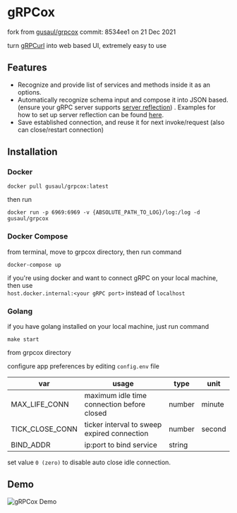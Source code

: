 # gRPCox

fork from [gusaul/grpcox](https://github.com/gusaul/grpcox) commit: 8534ee1 on 21 Dec 2021

turn [gRPCurl](https://github.com/fullstorydev/grpcurl) into web based UI, extremely easy to use

## Features

- Recognize and provide list of services and methods inside it as an options.
- Automatically recognize schema input and compose it into JSON based. (ensure your gRPC server
  supports [server reflection](https://github.com/grpc/grpc/blob/master/src/proto/grpc/reflection/v1alpha/reflection.proto))
  . Examples for how to set up server reflection can be
  found [here](https://github.com/grpc/grpc/blob/master/doc/server-reflection.md#known-implementations).
- Save established connection, and reuse it for next invoke/request (also can close/restart connection)

## Installation

### Docker

```shell
docker pull gusaul/grpcox:latest
```

then run

```shell
docker run -p 6969:6969 -v {ABSOLUTE_PATH_TO_LOG}/log:/log -d gusaul/grpcox
```

### Docker Compose

from terminal, move to grpcox directory, then run command

```shell
docker-compose up
```

if you're using docker and want to connect gRPC on your local machine, then use
<br/>`host.docker.internal:<your gRPC port>` instead of `localhost`

### Golang

if you have golang installed on your local machine, just run command

```shell
make start
```

from grpcox directory

configure app preferences by editing `config.env` file

| var             | usage                                       | type   | unit   |
|-----------------|---------------------------------------------|--------|--------|
| MAX_LIFE_CONN   | maximum idle time connection before closed  | number | minute |
| TICK_CLOSE_CONN | ticker interval to sweep expired connection | number | second |
| BIND_ADDR       | ip:port to bind service                     | string |        |

set value `0 (zero)` to disable auto close idle connection.

## Demo

![gRPCox Demo](https://raw.githubusercontent.com/gusaul/grpcox/master/index/img/demogrpcox.gif)
